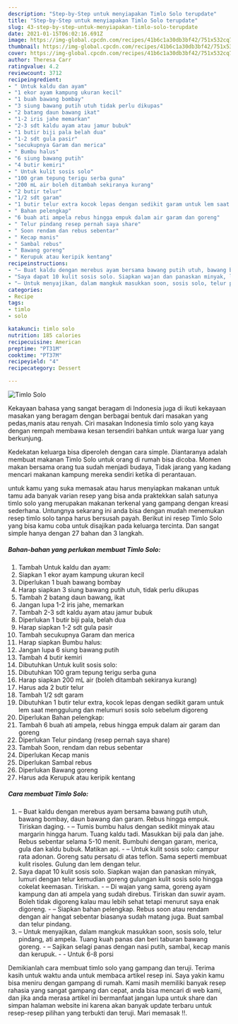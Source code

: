 ```yaml
---
description: "Step-by-Step untuk menyiapakan Timlo Solo terupdate"
title: "Step-by-Step untuk menyiapakan Timlo Solo terupdate"
slug: 43-step-by-step-untuk-menyiapakan-timlo-solo-terupdate
date: 2021-01-15T06:02:16.691Z
image: https://img-global.cpcdn.com/recipes/41b6c1a30db3bf42/751x532cq70/timlo-solo-foto-resep-utama.jpg
thumbnail: https://img-global.cpcdn.com/recipes/41b6c1a30db3bf42/751x532cq70/timlo-solo-foto-resep-utama.jpg
cover: https://img-global.cpcdn.com/recipes/41b6c1a30db3bf42/751x532cq70/timlo-solo-foto-resep-utama.jpg
author: Theresa Carr
ratingvalue: 4.2
reviewcount: 3712
recipeingredient:
- " Untuk kaldu dan ayam"
- "1 ekor ayam kampung ukuran kecil"
- "1 buah bawang bombay"
- "3 siung bawang putih utuh tidak perlu dikupas"
- "2 batang daun bawang ikat"
- "1-2 iris jahe memarkan"
- "2-3 sdt kaldu ayam atau jamur bubuk"
- "1 butir biji pala belah dua"
- "1-2 sdt gula pasir"
- "secukupnya Garam dan merica"
- " Bumbu halus"
- "6 siung bawang putih"
- "4 butir kemiri"
- " Untuk kulit sosis solo"
- "100 gram tepung terigu serba guna"
- "200 mL air boleh ditambah sekiranya kurang"
- "2 butir telur"
- "1/2 sdt garam"
- "1 butir telur extra kocok lepas dengan sedikit garam untuk lem saat menggulung dan melumuri sosis solo sebelum digoreng"
- " Bahan pelengkap"
- "6 buah ati ampela rebus hingga empuk dalam air garam dan goreng"
- " Telur pindang resep pernah saya share"
- " Soon rendam dan rebus sebentar"
- " Kecap manis"
- " Sambal rebus"
- " Bawang goreng"
- " Kerupuk atau keripik kentang"
recipeinstructions:
- "– Buat kaldu dengan merebus ayam bersama bawang putih utuh, bawang bombay, daun bawang dan garam. Rebus hingga empuk. Tiriskan daging. – Tumis bumbu halus dengan sedikit minyak atau margarin hingga harum. Tuang kaldu tadi. Masukkan biji pala dan jahe. Rebus sebentar selama 5-10 menit. Bumbuhi dengan garam, merica, gula dan kaldu bubuk. Matikan api. – Untuk kulit sosis solo: campur rata adonan. Goreng satu persatu di atas teflon. Sama seperti membuat kulit risoles. Gulung dan lem dengan telur."
- "Saya dapat 10 kulit sosis solo. Siapkan wajan dan panaskan minyak, lumuri dengan telur kemudian goreng gulungan kulit sosis solo hingga cokelat keemasan. Tiriskan. – Di wajan yang sama, goreng ayam kampung dan ati ampela yang sudah direbus. Tiriskan dan suwir ayam. Boleh tidak digoreng kalau mau lebih sehat tetapi menurut saya enak digoreng. – Siapkan bahan pelengkap. Rebus soon atau rendam dengan air hangat sebentar biasanya sudah matang juga. Buat sambal dan telur pindang."
- "– Untuk menyajikan, dalam mangkuk masukkan soon, sosis solo, telur pindang, ati ampela. Tuang kuah panas dan beri taburan bawang goreng. – Sajikan selagi panas dengan nasi putih, sambal, kecap manis dan kerupuk.  Untuk 6-8 porsi"
categories:
- Recipe
tags:
- timlo
- solo

katakunci: timlo solo 
nutrition: 185 calories
recipecuisine: American
preptime: "PT31M"
cooktime: "PT37M"
recipeyield: "4"
recipecategory: Dessert

---
```



![Timlo Solo](https://img-global.cpcdn.com/recipes/41b6c1a30db3bf42/751x532cq70/timlo-solo-foto-resep-utama.jpg)

Kekayaan bahasa yang sangat beragam di Indonesia juga di ikuti kekayaan masakan yang beragam dengan berbagai bentuk dari masakan yang pedas,manis atau renyah. Ciri masakan Indonesia timlo solo yang kaya dengan rempah membawa kesan tersendiri bahkan untuk warga luar yang berkunjung.


Kedekatan keluarga bisa diperoleh dengan cara simple. Diantaranya adalah membuat makanan Timlo Solo untuk orang di rumah bisa dicoba. Momen makan bersama orang tua sudah menjadi budaya, Tidak jarang yang kadang mencari makanan kampung mereka sendiri ketika di perantauan.



untuk kamu yang suka memasak atau harus menyiapkan makanan untuk tamu ada banyak varian resep yang bisa anda praktekkan salah satunya timlo solo yang merupakan makanan terkenal yang gampang dengan kreasi sederhana. Untungnya sekarang ini anda bisa dengan mudah menemukan resep timlo solo tanpa harus bersusah payah.
Berikut ini resep Timlo Solo yang bisa kamu coba untuk disajikan pada keluarga tercinta. Dan sangat simple hanya dengan 27 bahan dan 3 langkah.


<!--inarticleads1-->

##### Bahan-bahan yang perlukan membuat Timlo Solo:

1. Tambah  Untuk kaldu dan ayam:
1. Siapkan 1 ekor ayam kampung ukuran kecil
1. Diperlukan 1 buah bawang bombay
1. Harap siapkan 3 siung bawang putih utuh, tidak perlu dikupas
1. Tambah 2 batang daun bawang, ikat
1. Jangan lupa 1-2 iris jahe, memarkan
1. Tambah 2-3 sdt kaldu ayam atau jamur bubuk
1. Diperlukan 1 butir biji pala, belah dua
1. Harap siapkan 1-2 sdt gula pasir
1. Tambah secukupnya Garam dan merica
1. Harap siapkan  Bumbu halus:
1. Jangan lupa 6 siung bawang putih
1. Tambah 4 butir kemiri
1. Dibutuhkan  Untuk kulit sosis solo:
1. Dibutuhkan 100 gram tepung terigu serba guna
1. Harap siapkan 200 mL air (boleh ditambah sekiranya kurang)
1. Harus ada 2 butir telur
1. Tambah 1/2 sdt garam
1. Dibutuhkan 1 butir telur extra, kocok lepas dengan sedikit garam untuk lem saat menggulung dan melumuri sosis solo sebelum digoreng
1. Diperlukan  Bahan pelengkap:
1. Tambah 6 buah ati ampela, rebus hingga empuk dalam air garam dan goreng
1. Diperlukan  Telur pindang (resep pernah saya share)
1. Tambah  Soon, rendam dan rebus sebentar
1. Diperlukan  Kecap manis
1. Diperlukan  Sambal rebus
1. Diperlukan  Bawang goreng
1. Harus ada  Kerupuk atau keripik kentang




<!--inarticleads2-->

##### Cara membuat  Timlo Solo:

1. – Buat kaldu dengan merebus ayam bersama bawang putih utuh, bawang bombay, daun bawang dan garam. Rebus hingga empuk. Tiriskan daging. - – Tumis bumbu halus dengan sedikit minyak atau margarin hingga harum. Tuang kaldu tadi. Masukkan biji pala dan jahe. Rebus sebentar selama 5-10 menit. Bumbuhi dengan garam, merica, gula dan kaldu bubuk. Matikan api. - – Untuk kulit sosis solo: campur rata adonan. Goreng satu persatu di atas teflon. Sama seperti membuat kulit risoles. Gulung dan lem dengan telur.
1. Saya dapat 10 kulit sosis solo. Siapkan wajan dan panaskan minyak, lumuri dengan telur kemudian goreng gulungan kulit sosis solo hingga cokelat keemasan. Tiriskan. - – Di wajan yang sama, goreng ayam kampung dan ati ampela yang sudah direbus. Tiriskan dan suwir ayam. Boleh tidak digoreng kalau mau lebih sehat tetapi menurut saya enak digoreng. - – Siapkan bahan pelengkap. Rebus soon atau rendam dengan air hangat sebentar biasanya sudah matang juga. Buat sambal dan telur pindang.
1. – Untuk menyajikan, dalam mangkuk masukkan soon, sosis solo, telur pindang, ati ampela. Tuang kuah panas dan beri taburan bawang goreng. - – Sajikan selagi panas dengan nasi putih, sambal, kecap manis dan kerupuk. -  - Untuk 6-8 porsi




Demikianlah cara membuat timlo solo yang gampang dan teruji. Terima kasih untuk waktu anda untuk membaca artikel resep ini. Saya yakin kamu bisa meniru dengan gampang di rumah. Kami masih memiliki banyak resep rahasia yang sangat gampang dan cepat, anda bisa mencari di web kami, dan jika anda merasa artikel ini bermanfaat jangan lupa untuk share dan simpan halaman website ini karena akan banyak update terbaru untuk resep-resep pilihan yang terbukti dan teruji. Mari memasak !!. 
